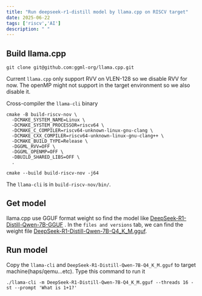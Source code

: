 ```yaml
---
title: "Run deepseek-r1-distill model by llama.cpp on RISCV target"
date: 2025-06-22
tags: ['riscv','AI']
description: " "
---
```


## Build llama.cpp

```shell
git clone git@github.com:ggml-org/llama.cpp.git
```

Current `llama.cpp` only support RVV on VLEN-128 so we disable RVV for now. The openMP might not support in the target environment so we also disable it.

Cross-compiler the `llama-cli` binary

```shell
cmake -B build-riscv-nov \ 
  -DCMAKE_SYSTEM_NAME=Linux \
  -DCMAKE_SYSTEM_PROCESSOR=riscv64 \
  -DCMAKE_C_COMPILER=riscv64-unknown-linux-gnu-clang \
  -DCMAKE_CXX_COMPILER=riscv64-unknown-linux-gnu-clang++ \
  -DCMAKE_BUILD_TYPE=Release \
  -DGGML_RVV=OFF \
  -DGGML_OPENMP=OFF \
  -DBUILD_SHARED_LIBS=OFF \
  .
  
cmake --build build-riscv-nov -j64
```

The `llama-cli` is in `build-riscv-nov/bin/`.

## Get model

llama.cpp use GGUF format weight so find the model like [DeepSeek-R1-Distill-Qwen-7B-GGUF](https://huggingface.co/bartowski/DeepSeek-R1-Distill-Qwen-7B-GGUF/tree/main) . In the `files and versions` tab, we can find the weight file [DeepSeek-R1-Distill-Qwen-7B-Q4_K_M.gguf](https://huggingface.co/bartowski/DeepSeek-R1-Distill-Qwen-7B-GGUF/blob/main/DeepSeek-R1-Distill-Qwen-7B-Q4_K_M.gguf).

## Run model

Copy the `llama-cli` and `DeepSeek-R1-Distill-Qwen-7B-Q4_K_M.gguf` to target machine(haps/qemu…etc). Type this command to run it

```shell
./llama-cli -m DeepSeek-R1-Distill-Qwen-7B-Q4_K_M.gguf --threads 16 -st --prompt 'What is 1+1?'
```

